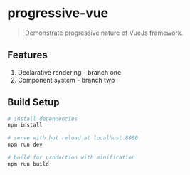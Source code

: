 # progressive-vue
> Demonstrate progressive nature of VueJs framework.

## Features
1. Declarative rendering  - branch one
2. Component system       - branch two

## Build Setup

``` bash
# install dependencies
npm install

# serve with hot reload at localhost:8080
npm run dev

# build for production with minification
npm run build